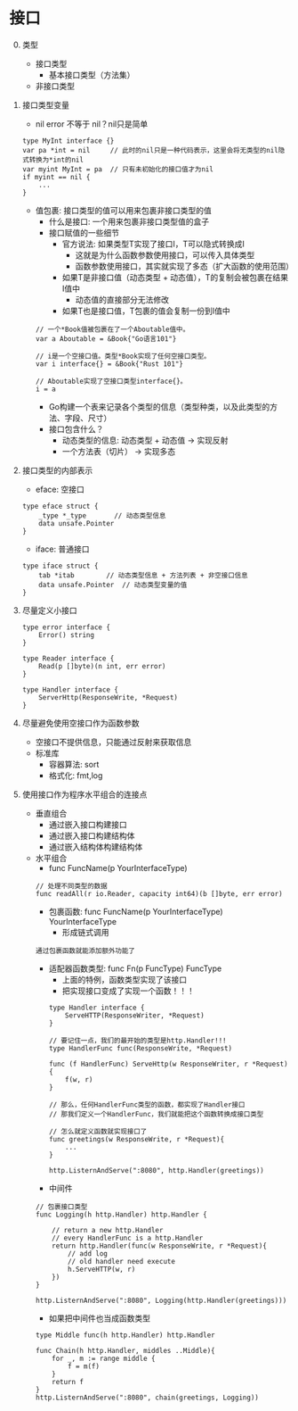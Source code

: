 # 接口
0. 类型
    * 接口类型
        * 基本接口类型（方法集）
    * 非接口类型
1. 接口类型变量
    * nil error 不等于 nil？nil只是简单
    ```
    type MyInt interface {}
    var pa *int = nil     // 此时的nil只是一种代码表示，这里会将无类型的nil隐式转换为*int的nil 
    var myint MyInt = pa  // 只有未初始化的接口值才为nil
    if myint == nil {
        ...
    }
    ```
    * 值包裹: 接口类型的值可以用来包裹非接口类型的值
        * 什么是接口: 一个用来包裹非接口类型值的盒子
        * 接口赋值的一些细节
            * 官方说法: 如果类型T实现了接口I，T可以隐式转换成I
                * 这就是为什么函数参数使用接口，可以传入具体类型
                * 函数参数使用接口，其实就实现了多态（扩大函数的使用范围）
            * 如果T是非接口值（动态类型 + 动态值），T的复制会被包裹在结果I值中
                * 动态值的直接部分无法修改
            * 如果T也是接口值，T包裹的值会复制一份到I值中
        ```
        // 一个*Book值被包裹在了一个Aboutable值中。
        var a Aboutable = &Book{"Go语言101"}

        // i是一个空接口值。类型*Book实现了任何空接口类型。
        var i interface{} = &Book{"Rust 101"}

        // Aboutable实现了空接口类型interface{}。
        i = a
        ```
        * Go构建一个表来记录各个类型的信息（类型种类，以及此类型的方法、字段、尺寸）
        * 接口包含什么？
            * 动态类型的信息: 动态类型 + 动态值 -> 实现反射
            * 一个方法表（切片） -> 实现多态

2. 接口类型的内部表示
    * eface: 空接口
    ```
    type eface struct {
        _type *_type       // 动态类型信息
        data unsafe.Pointer
    }
    ```
    * iface: 普通接口
    ```
    type iface struct {
        tab *itab        // 动态类型信息 + 方法列表 + 非空接口信息
        data unsafe.Pointer  // 动态类型变量的值
    }
    ```
3. 尽量定义小接口
    ```
    type error interface {
        Error() string
    }

    type Reader interface {
        Read(p []byte)(n int, err error)
    }

    type Handler interface {
        ServerHttp(ResponseWrite, *Request)
    }
    ```
4. 尽量避免使用空接口作为函数参数
    * 空接口不提供信息，只能通过反射来获取信息
    * 标准库
        * 容器算法: sort
        * 格式化: fmt,log
5. 使用接口作为程序水平组合的连接点
    * 垂直组合
        * 通过嵌入接口构建接口
        * 通过嵌入接口构建结构体
        * 通过嵌入结构体构建结构体
    * 水平组合
        * func FuncName(p YourInterfaceType)
        ```
        // 处理不同类型的数据
        func readAll(r io.Reader, capacity int64)(b []byte, err error)
        ```
        * 包裹函数: func FuncName(p YourInterfaceType) YourInterfaceType
            * 形成链式调用
        ```
        通过包裹函数就能添加额外功能了

        ```
        * 适配器函数类型: func Fn(p FuncType) FuncType
            * 上面的特例，函数类型实现了该接口
            * 把实现接口变成了实现一个函数！！！
            ```
            type Handler interface {
                ServeHTTP(ResponseWriter, *Request)
            }

            // 要记住一点，我们的最开始的类型是http.Handler!!!
            type HandlerFunc func(ResponseWrite, *Request)

            func (f HandlerFunc) ServeHttp(w ResponseWriter, r *Request){
                f(w, r)
            }

            // 那么，任何HandlerFunc类型的函数，都实现了Handler接口
            // 那我们定义一个HandlerFunc，我们就能把这个函数转换成接口类型

            // 怎么就定义函数就实现接口了
            func greetings(w ResponseWrite, r *Request){
                ...
            }

            http.ListernAndServe(":8080", http.Handler(greetings))
            ```
        * 中间件
        ```
        // 包裹接口类型
        func Logging(h http.Handler) http.Handler {

            // return a new http.Handler
            // every HandlerFunc is a http.Handler
            return http.Handler(func(w ResponseWrite, r *Request){
                // add log
                // old handler need execute
                h.ServeHTTP(w, r)
            })
        }

        http.ListernAndServe(":8080", Logging(http.Handler(greetings)))
        ```
        * 如果把中间件也当成函数类型
        ```
        type Middle func(h http.Handler) http.Handler

        func Chain(h http.Handler, middles ..Middle){
            for _, m := range middle {
                f = m(f)
            }
            return f
        }
        http.ListernAndServe(":8080", chain(greetings, Logging))
        ```